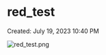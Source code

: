 # red_test

Created: July 19, 2023 10:40 PM

![red_test.png](red_test%208b2872593cdc4099aa8e2a903cb3e35c/red_test.png)